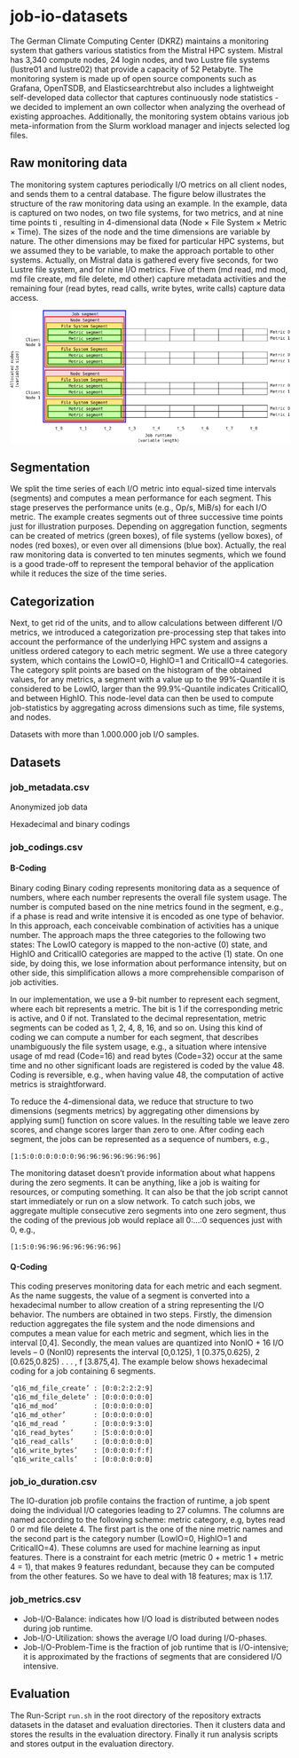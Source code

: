 # job-io-datasets
The German Climate Computing Center (DKRZ) maintains a monitoring system that gathers various statistics from the Mistral HPC system. Mistral has 3,340 compute nodes, 24 login nodes, and two Lustre file systems (lustre01 and lustre02) that provide a capacity of 52 Petabyte. 
The monitoring system is made up of open source components such as Grafana, OpenTSDB, and Elasticsearchtrebut also includes a lightweight self-developed data collector that captures continuously node statistics - we decided to implement an own collector when analyzing the overhead of existing approaches. 
Additionally, the monitoring system obtains various job meta-information from the Slurm workload manager and injects selected log files.

## Raw monitoring data

The monitoring system captures periodically I/O metrics on all client nodes, and sends them to a central database. 
The figure below illustrates the structure of the raw monitoring data using an example. 
In the example, data is captured on two nodes, on two file systems, for two metrics, and at nine time points ti , resulting in 4-dimensional data
(Node × File System × Metric × Time). 
The sizes of the node and the time dimensions are variable by nature. 
The other dimensions may be fixed for particular HPC systems, but we assumed they to be variable, to make the approach portable to other systems. 
Actually, on Mistral data is gathered every five seconds, for two Lustre file system, and for nine I/O metrics. 
Five of them (md read, md mod, md file create, md file delete, md other) capture metadata activities and the remaining four (read bytes, read calls, write bytes, write calls) capture data access.

![Data structure](assets/data_structure.png?raw=true "Data structure")

## Segmentation

We split the time series of each I/O metric into equal-sized time intervals (segments) and computes a mean performance for each segment. 
This stage preserves the performance units (e.g., Op/s, MiB/s) for each I/O metric. 
The example creates segments out of three successive time points just for illustration purposes. 
Depending on aggregation function, segments can be created of metrics (green boxes), of file systems (yellow boxes), of nodes (red boxes), or even over all dimensions (blue box). 
Actually, the real raw monitoring data is converted to ten minutes segments, which we found is a good trade-off to represent the temporal behavior of the application while it reduces the size of the time series.

## Categorization

Next, to get rid of the units, and to allow calculations between different I/O metrics, we introduced a categorization pre-processing step that takes into account the performance of the underlying HPC system and assigns a unitless ordered category to each metric segment. 
We use a three category system, which contains the LowIO=0, HighIO=1 and CriticalIO=4 categories. 
The category split points are based on the histogram of the obtained values, for any metrics, a segment with a value up to the 99%-Quantile it is considered to be LowIO, larger than the 99.9%-Quantile indicates CriticalIO, and between HighIO. 
This node-level data can then be used to compute job-statistics by aggregating across dimensions such as time, file systems, and nodes.

Datasets with more than 1.000.000 job I/O samples.

## Datasets

### job_metadata.csv
Anonymized job data

Hexadecimal and binary codings
### job_codings.csv
#### B-Coding 
Binary coding Binary coding represents monitoring data as a sequence of numbers, where each number represents the overall file system usage. 
The number is computed based on the nine metrics found in the segment, e.g., if a phase is read and write intensive it is encoded as one type of behavior. In this approach, each conceivable combination of activities has a unique number.
The approach maps the three categories to the following two states: The LowIO category is mapped to the non-active (0) state, and HighIO and CriticalIO categories are mapped to the active (1) state. On one side, by doing this, we lose information about performance intensity, but on other side, this simplification allows a more comprehensible comparison of job activities.

In our implementation, we use a 9-bit number to represent each segment, where each bit represents a metric. The bit is 1 if the corresponding metric is active, and 0 if not.
Translated to the decimal representation, metric segments can be coded as 1, 2, 4, 8, 16, and so on. Using this kind of coding we can compute a number for each segment, that describes unambiguously the file system usage, e.g., a situation where intensive usage of md read (Code=16) and read bytes (Code=32) occur at the same time and no other significant loads are registered is coded by the value 48. Coding is reversible, e.g., when having value 48, the computation of active metrics is straightforward.

To reduce the 4-dimensional data, we reduce that structure to two dimensions (segments metrics) by aggregating other dimensions by applying sum() function on score values. 
In the resulting table we leave zero scores, and change scores larger than zero to one. After coding
each segment, the jobs can be represented as a sequence of numbers, e.g., 
```
[1:5:0:0:0:0:0:0:96:96:96:96:96:96:96]
```
The monitoring dataset doesn’t provide information about what happens during the zero segments. 
It can be anything, like a job is waiting for resources, or computing something. 
It can also be that the job script cannot start immediately or run on a slow network. 
To catch such jobs, we aggregate multiple consecutive zero segments into one zero segment, thus the coding of the previous job would replace all 0:...:0 sequences just with 0, e.g., 
```
[1:5:0:96:96:96:96:96:96:96]
```

#### Q-Coding
This coding preserves monitoring data for each metric and each segment. 
As the name suggests, the value of a segment is converted into a hexadecimal number to allow creation of a string representing the I/O behavior. 
The numbers are obtained in two steps. 
Firstly, the dimension reduction aggregates the file system and the node dimensions and computes a mean value for each metric and segment, which lies in the interval [0,4].
Secondly, the mean values are quantized into NonIO + 16 I/O levels – 0 (NonI0) represents the interval [0,0.125), 1 [0.375,0.625), 2 [0.625,0.825) . . . , f [3.875,4]. 
The example below shows hexadecimal coding for a job containing 6 segments.

```
’q16_md_file_create’ : [0:0:2:2:2:9]
’q16_md_file_delete’ : [0:0:0:0:0:0]
’q16_md_mod’         : [0:0:0:0:0:0]
’q16_md_other’       : [0:0:0:0:0:0]
’q16_md_read ’       : [0:0:0:9:3:0]
’q16_read_bytes’     : [5:0:0:0:0:0]
’q16_read_calls’     : [0:0:0:0:0:0]
’q16_write_bytes’    : [0:0:0:0:f:f]
’q16_write_calls’    : [0:0:0:0:0:0]
```

### job_io_duration.csv
The IO-duration job profile contains the fraction of runtime, a job spent doing the individual I/O categories leading to 27 columns. 
The columns are named according to the following scheme: metric category, e.g, bytes read 0 or md file delete 4. 
The first part is the one of the nine metric names and the second part is the category number (LowIO=0, HighIO=1 and CriticalIO=4). 
These columns are used for machine learning as input features. 
There is a constraint for each metric (metric 0 + metric 1 + metric 4 = 1), that makes 9 features redundant, because they can be computed from the other features. So we have to deal with 18 features; max is 1.17.


### job_metrics.csv
  - Job-I/O-Balance: indicates how I/O load is distributed between nodes during job
runtime.
  - Job-I/O-Utilization: shows the average I/O load during I/O-phases.
  - Job-I/O-Problem-Time is the fraction of job runtime that is I/O-intensive; it is
approximated by the fractions of segments that are considered I/O intensive.


## Evaluation
The Run-Script `run.sh` in the root directory of the repository extracts datasets in the dataset and evaluation directories.
Then it clusters data and stores the results in the evaluation directory.
Finally it run analysis scripts and stores output in the evaluation directory.
